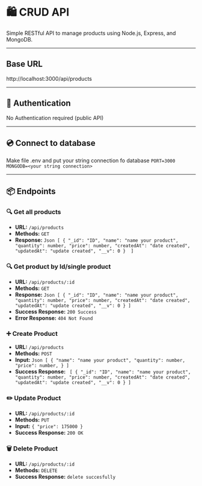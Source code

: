 # 🛍️ CRUD API

Simple RESTful API to manage products using Node.js, Express, and MongoDB.

---

## Base URL
http://localhost:3000/api/products

---

## 🔐 Authentication
No Authentication required (public API)

---

## 💿 Connect to database
Make file .env and put your string connection fo database
`
PORT=3000
MONGODB=<your string connection>
`

---

## 📦 Endpoints

### 🔍 Get all products
- **URL:** `/api/products`
- **Methods:** `GET`
- **Response:** 
`Json
[
    {
        "_id": "ID",
        "name": "name your product",
        "quantity": number,
        "price": number,
        "createdAt": "date created",
        "updatedAt": "update created",
        "__v": 0
    } 
]`

### 🔍 Get product by Id/single product
- **URL:** `/api/products/:id`
- **Methods:** `GET`
- **Response:** 
`Json
[
    {
        "_id": "ID",
        "name": "name your product",
        "quantity": number,
        "price": number,
        "createdAt": "date created",
        "updatedAt": "update created",
        "__v": 0
    }
]`
- **Success Response:** `200 Success`
- **Error Response:** `404 Not Found`

### ➕ Create Product
- **URL:** `/api/products`
- **Methods:** `POST`
- **Input:** 
`Json
[
    {
        "name": "name your product",
        "quantity": number,
        "price": number,
    }
]`
- **Success Response:** 
`
[
    {
        "_id": "ID",
        "name": "name your product",
        "quantity": number,
        "price": number,
        "createdAt": "date created",
        "updatedAt": "update created",
        "__v": 0
    }
]`

### ✏️ Update Product
- **URL:** `/api/products/:id`
- **Methods:** `PUT`
- **Input:** 
`
{
  "price": 175000
}
`
- **Success Response:** `200 OK`

### 🗑️ Delete Product
- **URL:** `/api/products/:id`
- **Methods:** `DELETE`
- **Success Response:** `delete succesfully`

